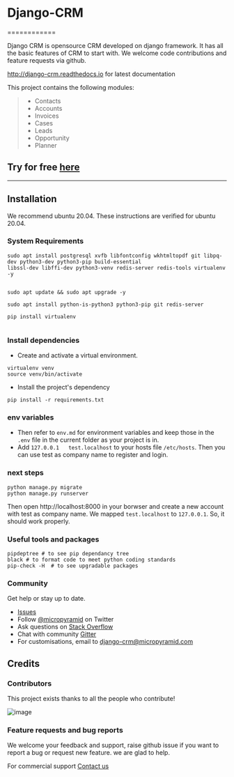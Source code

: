 # Django-CRM

============

Django CRM is opensource CRM developed on django framework. It has all
the basic features of CRM to start with. We welcome code contributions
and feature requests via github.

<http://django-crm.readthedocs.io> for latest documentation

This project contains the following modules:

> -   Contacts
> -   Accounts
> -   Invoices
> -   Cases
> -   Leads
> -   Opportunity
> -   Planner

## Try for free [here](https://bottlecrm.com/)

---

## Installation

We recommend ubuntu 20.04. These instructions are verified for ubuntu 20.04.

### System Requirements

```
sudo apt install postgresql xvfb libfontconfig wkhtmltopdf git libpq-dev python3-dev python3-pip build-essential 
libssl-dev libffi-dev python3-venv redis-server redis-tools virtualenv -y


sudo apt update && sudo apt upgrade -y

sudo apt install python-is-python3 python3-pip git redis-server

pip install virtualenv


```

### Install dependencies

* Create and activate a virtual environment.

```
virtualenv venv
source venv/bin/activate
```

* Install the project's dependency

```
pip install -r requirements.txt
```

### env variables

* Then refer to `env.md` for environment variables and keep those in the `.env` file in the current folder as your project is in.
* Add ```127.0.0.1   test.localhost``` to your hosts file ```/etc/hosts```. Then you can use test as company name to register and login.

### next steps

```
python manage.py migrate
python manage.py runserver
```
Then open http://localhost:8000 in your borwser and create a new account with test as company name. We mapped `test.localhost` to `127.0.0.1`. So, it should work properly.



### Useful tools and packages

```
pipdeptree # to see pip dependancy tree
black # to format code to meet python coding standards
pip-check -H  # to see upgradable packages
```

### Community

Get help or stay up to date.

-   [Issues](<https://github.com/MicroPyramid/Django-CRM/issues>)
-   Follow [@micropyramid](<https://twitter.com/micropyramid>) on Twitter
-   Ask questions on [Stack Overflow](<https://stackoverflow.com/questions/tagged/django-crm>)
-   Chat with community [Gitter](<https://gitter.im/MicroPyramid/Django-CRM>)
-   For customisations, email to <django-crm@micropyramid.com>

## Credits

### Contributors

This project exists thanks to all the people who contribute!

![image](https://opencollective.com/django-crm/contributors.svg?width=890&button=false)

### Feature requests and bug reports

We welcome your feedback and support, raise github issue if you want to
report a bug or request new feature. we are glad to help.

For commercial support [Contact us](https://micropyramid.com/contact-us/)
